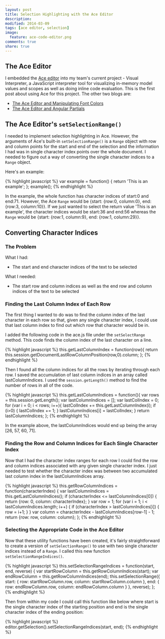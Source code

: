 ```yaml
---
layout: post
title: Selection Highlighting with the Ace Editor
description: 
modified: 2014-03-09
tags: [ace editor, selection]
image:
  feature: ace-code-editor.png
comments: true
share: true
---
```


## The Ace Editor
I embedded the [Ace editor](http://ace.c9.io/#nav=about) into my team's current project - Visual Interpreter, a JavaScript interpreter tool for visualizing in-memory model values and scopes as well as doing inline code evaluation.  This is the first post about using Ace for this project.  The other two blogs are:

* [The Ace Editor and Manipulating Font Colors](http://jgpettibone.github.io/ace-and-manipulating-font-colors/)
* [The Ace Editor and Angular Partials](http://jgpettibone.github.io/ace-and-angular-partials/)

## The Ace Editor's `setSelectionRange()`
I needed to implement selection highlighting in Ace.  However, the arguments of Ace's built-in `setSelectionRange()` is a `Range` object with row and column points for the start and end of the selection and the information I had was in single character index points over the whole document.  I needed to figure out a way of converting the single character indices to a `Range` object.

Here's an example:

{% highlight javascript %}
var example = function() {
  return 'This is an example';
};
example();
{% endhighlight %}

In the example, the whole function has character indices of start:0 and end:71.  However, the Ace `Range` would be {start: {row:0, column:0}, end: {row:3, column:10}}.  If we just wanted to select the return value 'This is an example', the character indices would be start:36 and end:56 whereas the `Range` would be {start: {row:1, column:9}, end: {row:1, column:29}}.

## Converting Character Indices

### The Problem 

What I had:

* The start and end character indices of the text to be selected

What I needed:
 
* The start row and column indices as well as the end row and column indices of the text to be selected

### Finding the Last Column Index of Each Row

The first thing I wanted to do was to find the column index of the last character in each row so that, given any single character index, I could use that last column index to find out which row that character would be in.  

I added the following code in the ace.js file under the `setSelectRange` method.  This code finds the column index of the last character on a line.

{% highlight javascript %}
this.getLastColumnIndex = function(row){
    return this.session.getDocumentLastRowColumnPosition(row,0).column;
};
{% endhighlight %}

Then I found all the column indices for all the rows by iterating through each row.  I saved the accumulation of last column indices in an array called lastColumnIndices.  I used the `session.getLength()` method to find the number of rows in all of the code.  

{% highlight javascript %}
this.getLastColumnIndices = function(){
    var rows = this.session.getLength();
    var lastColumnIndices = [];
    var lastColIndex = 0;
    for (var i = 0; i < rows; i++){
        lastColIndex += this.getLastColumnIndex(i);
        if (i>0) { lastColIndex += 1; }
        lastColumnIndices[i] = lastColIndex;
    }
    return lastColumnIndices;
};
{% endhighlight %}

In the example above, the lastColumnIndices would end up being the array [26, 57, 60, 71].  

### Finding the Row and Column Indices for Each Single Character Index

Now that I had the character index ranges for each row I could find the row and column indices associated with any given single character index.  I just needed to test whether the character index was between two accumulated last column index in the lastColumnIndices array.

{% highlight javascript %}
this.getRowColumnIndices = function(characterIndex) {
    var lastColumnIndices = this.getLastColumnIndices();
    if (characterIndex <= lastColumnIndices[0]) {
        return {row: 0, column: characterIndex};
    }
    var row = 1;
    for (var i = 1; i < lastColumnIndices.length; i++) {
        if (characterIndex > lastColumnIndices[i]) {
            row = i+1;
        }
    }
    var column = characterIndex - lastColumnIndices[row-1] - 1;
    return {row: row, column: column};
};
{% endhighlight %}

### Selecting the Appropriate Code in the Ace Editor

Now that these utility functions have been created, it's fairly straightforward to create a version of `setSelectionRange()` to use with two single character indices instead of a `Range`.  I called this new function `setSelectionRangeIndices()`.

{% highlight javascript %}
this.setSelectionRangeIndices = function(start, end, reverse) {
    var startRowColumn = this.getRowColumnIndices(start);
    var endRowColumn = this.getRowColumnIndices(end);
    this.setSelectionRange({
        start: {
            row: startRowColumn.row,
            column: startRowColumn.column
        },
        end: {
            row: endRowColumn.row,
            column: endRowColumn.column
        }
    }, reverse);
};
{% endhighlight %}

Then from within my code I could call this function like below where start is the single character index of the starting position and end is the single character index of the ending position:

{% highlight javascript %}
editor.getSelection().setSelectionRangeIndices(start, end);
{% endhighlight %}


